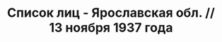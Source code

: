---
title: Список лиц - Ярославская обл. // 13 ноября 1937 года
description: РГАСПИ, ф.17, оп.171, дело 412, лист 220
images:
- /disk/pictures/v04/17-171-412-220.jpg
- /disk/pictures/v04/17-171-412-221.jpg
- /disk/pictures/v04/17-171-412-222.jpg
- /disk/pictures/v04/17-171-412-223.jpg
- /disk/pictures/v04/17-171-412-224.jpg
---